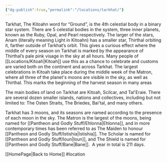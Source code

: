 ```yaml
---
{"dg-publish":true,"permalink":"/locations/tarkhat/"}
---
```


Tarkhat, The Kitoahn word for “Ground”, is the 4th celestial body in a binary star system. There are 5 celestial bodies in the system, three inner planets, known as the Ruby, Opal, and Pearl respectively. The larger of the stars, Anam (literally meaning Light in Kitoahn) has a smaller star, Thirthal orbiting it, farther outside of Tarkhat’s orbit. This gives a curious effect where the middle of every season on Tarkhat is marked by the appearance of Thirthal’s pale pink visage in the sky at all hours. Many people of [[Locations/Kitoah\|Kitoah]] use this as a chance to celebrate and customs are varied both on the continent and across Tarkhat. The largest celebrations in Kitoah take place during the middle week of the Matron, where all three of the planet's moons are visible in the sky, as well as Thirthal. This marks the beginning of the harvest season in many areas

The main bodies of land on Tarkhat are Kitoah, Scilcar, and Tal'Eraie. There are several dozen smaller islands, nations and collectives, including but not limited to: The Osten Straits, The Briedes, Bai'tal, and many others.

Tarkhat has 3 moons, and its seasons are named according to the presence of each moon in the sky. The Matron is the largest of the moons, being named for [[Pantheon and Godly Stuff/Ehlonna\|Ehlonna]], and in more contemporary times has been referred to as The Maiden to honour [[Pantheon and Godly Stuff/Istishia\|Istishia]]. The Scholar is named for [[Pantheon and Godly Stuff/Ioun\|Ioun]], and The Shield is named for [[Pantheon and Godly Stuff/Bane\|Bane]]. 
A year in total is 211 days.

[[HomePage\|Back to Home]]
#location 
